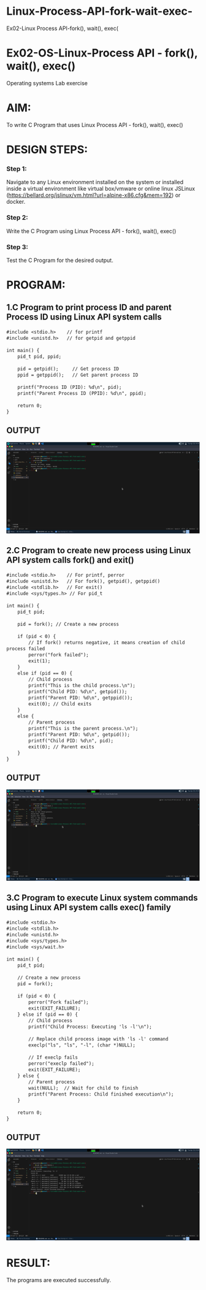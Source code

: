 # Linux-Process-API-fork-wait-exec-
Ex02-Linux Process API-fork(), wait(), exec(
# Ex02-OS-Linux-Process API - fork(), wait(), exec()
Operating systems Lab exercise


# AIM:
To write C Program that uses Linux Process API - fork(), wait(), exec()

# DESIGN STEPS:

### Step 1:

Navigate to any Linux environment installed on the system or installed inside a virtual environment like virtual box/vmware or online linux JSLinux (https://bellard.org/jslinux/vm.html?url=alpine-x86.cfg&mem=192) or docker.

### Step 2:

Write the C Program using Linux Process API - fork(), wait(), exec()

### Step 3:

Test the C Program for the desired output. 

# PROGRAM:
## 1.C Program to print process ID and parent Process ID using Linux API system calls

```
#include <stdio.h>    // for printf
#include <unistd.h>   // for getpid and getppid

int main() {
    pid_t pid, ppid;

    pid = getpid();     // Get process ID
    ppid = getppid();   // Get parent process ID

    printf("Process ID (PID): %d\n", pid);
    printf("Parent Process ID (PPID): %d\n", ppid);

    return 0;
}

```













## OUTPUT





![alt text](img1/pid.png)








## 2.C Program to create new process using Linux API system calls fork() and exit()
```
#include <stdio.h>    // For printf, perror
#include <unistd.h>   // For fork(), getpid(), getppid()
#include <stdlib.h>   // For exit()
#include <sys/types.h> // For pid_t

int main() {
    pid_t pid;

    pid = fork(); // Create a new process

    if (pid < 0) {
        // If fork() returns negative, it means creation of child process failed
        perror("fork failed");
        exit(1);
    }
    else if (pid == 0) {
        // Child process
        printf("This is the child process.\n");
        printf("Child PID: %d\n", getpid());
        printf("Parent PID: %d\n", getppid());
        exit(0); // Child exits
    }
    else {
        // Parent process
        printf("This is the parent process.\n");
        printf("Parent PID: %d\n", getpid());
        printf("Child PID: %d\n", pid);
        exit(0); // Parent exits
    }
}

```
## OUTPUT



![alt text](img1/fork.png)






## 3.C Program to execute Linux system commands using Linux API system calls exec() family


    
    


```
#include <stdio.h>
#include <stdlib.h>
#include <unistd.h>
#include <sys/types.h>
#include <sys/wait.h>

int main() {
    pid_t pid;

    // Create a new process
    pid = fork();

    if (pid < 0) {
        perror("Fork failed");
        exit(EXIT_FAILURE);
    } else if (pid == 0) {
        // Child process
        printf("Child Process: Executing 'ls -l'\n");
        
        // Replace child process image with 'ls -l' command
        execlp("ls", "ls", "-l", (char *)NULL);

        // If execlp fails
        perror("execlp failed");
        exit(EXIT_FAILURE);
    } else {
        // Parent process
        wait(NULL);  // Wait for child to finish
        printf("Parent Process: Child finished execution\n");
    }

    return 0;
}

```





















## OUTPUT





![alt text](img1/exec.png)













# RESULT:
The programs are executed successfully.
